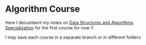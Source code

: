 # Algorithm Course

Here I decumbent my notes on [Data Structures and Algorithms Specialization](https://www.coursera.org/specializations/data-structures-algorithms) for the first course for now !!

I may save each course in a separate branch or in different folders
